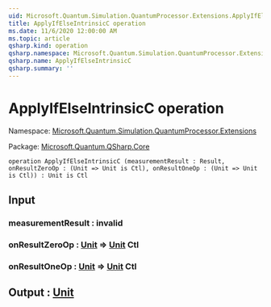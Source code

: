 ```yaml
---
uid: Microsoft.Quantum.Simulation.QuantumProcessor.Extensions.ApplyIfElseIntrinsicC
title: ApplyIfElseIntrinsicC operation
ms.date: 11/6/2020 12:00:00 AM
ms.topic: article
qsharp.kind: operation
qsharp.namespace: Microsoft.Quantum.Simulation.QuantumProcessor.Extensions
qsharp.name: ApplyIfElseIntrinsicC
qsharp.summary: ''
---
```


# ApplyIfElseIntrinsicC operation

Namespace: [Microsoft.Quantum.Simulation.QuantumProcessor.Extensions](xref:Microsoft.Quantum.Simulation.QuantumProcessor.Extensions)

Package: [Microsoft.Quantum.QSharp.Core](https://nuget.org/packages/Microsoft.Quantum.QSharp.Core)




```qsharp
operation ApplyIfElseIntrinsicC (measurementResult : Result, onResultZeroOp : (Unit => Unit is Ctl), onResultOneOp : (Unit => Unit is Ctl)) : Unit is Ctl
```


## Input

### measurementResult : __invalid<Result>__




### onResultZeroOp : [Unit](xref:microsoft.quantum.lang-ref.unit) => [Unit](xref:microsoft.quantum.lang-ref.unit) Ctl




### onResultOneOp : [Unit](xref:microsoft.quantum.lang-ref.unit) => [Unit](xref:microsoft.quantum.lang-ref.unit) Ctl





## Output : [Unit](xref:microsoft.quantum.lang-ref.unit)

